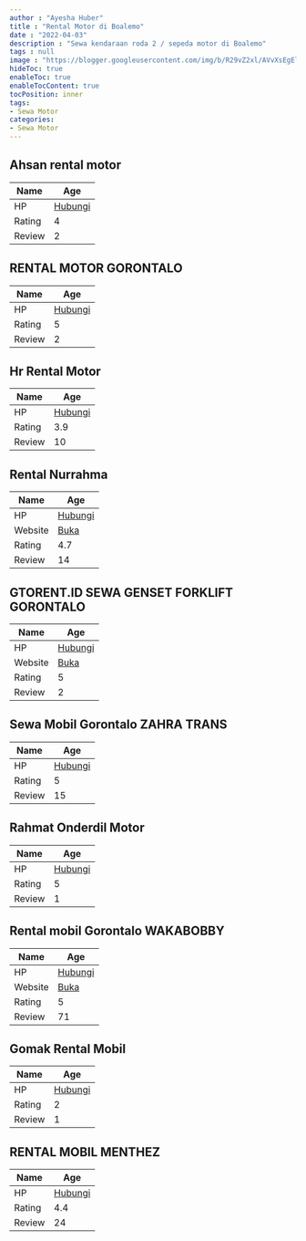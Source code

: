 ```yaml
---
author : "Ayesha Huber"
title : "Rental Motor di Boalemo"
date : "2022-04-03"
description : "Sewa kendaraan roda 2 / sepeda motor di Boalemo"
tags : null
image : "https://blogger.googleusercontent.com/img/b/R29vZ2xl/AVvXsEgElnYXT_PMvmzoxCkc9FZDU0WFQOkEFpKfVY4SsNajmW0uKBAjTtUsojWRLQkecz-cV26pu4aVwNSxlKsbsDgXMKwPLxkPeifYG3Nsf03arB3RBtz_ERfrW5AawkcBVytqbB7xj_qbbhxbkFAtufTLBuijV9YkTSPQoeWCPnc_1uxI3NolES0S04sIqw/w300-h200/rental-motor-di-boalemo.png"
hideToc: true
enableToc: true
enableTocContent: true
tocPosition: inner
tags:
- Sewa Motor
categories:
- Sewa Motor
---
```



## Ahsan rental motor

Name | Age
--------|------
HP | [Hubungi](https://pcandroidplayer.blogspot.com/?clayads=https://getnumber.ndower.dev?phone=MDgyMTk1NTk0MjI0)
Rating | 4
Review | 2


## RENTAL MOTOR GORONTALO

Name | Age
--------|------
HP | [Hubungi](https://pcandroidplayer.blogspot.com/?clayads=https://getnumber.ndower.dev?phone=MDgyMTk1NTk0MjI0)
Rating | 5
Review | 2


## Hr Rental Motor

Name | Age
--------|------
HP | [Hubungi](https://pcandroidplayer.blogspot.com/?clayads=https://getnumber.ndower.dev?phone=MDgxMzQwNDA3NTUy)
Rating | 3.9
Review | 10


## Rental Nurrahma

Name | Age
--------|------
HP | [Hubungi](https://pcandroidplayer.blogspot.com/?clayads=https://getnumber.ndower.dev?phone=MDgyMTk1MjI2NDQ1)
Website | [Buka](https://pcandroidplayer.blogspot.com/?clayads=aHR0cDovL3Nld2Ftb2JpbGdvcm9udGFsby1udXJyYWhtYS5ibG9nc3BvdC5jb20v) 
Rating | 4.7
Review | 14


## GTORENT.ID SEWA GENSET FORKLIFT GORONTALO

Name | Age
--------|------
HP | [Hubungi](https://pcandroidplayer.blogspot.com/?clayads=https://getnumber.ndower.dev?phone=MDgyMjkyMDUzMDE3)
Website | [Buka](https://pcandroidplayer.blogspot.com/?clayads=aHR0cDovL2d0b3JlbnQuaWQv) 
Rating | 5
Review | 2


## Sewa Mobil Gorontalo ZAHRA TRANS

Name | Age
--------|------
HP | [Hubungi](https://pcandroidplayer.blogspot.com/?clayads=https://getnumber.ndower.dev?phone=MDg1Mjk5OTQ0MTY5)
Rating | 5
Review | 15


## Rahmat Onderdil Motor

Name | Age
--------|------
HP | [Hubungi](https://pcandroidplayer.blogspot.com/?clayads=https://getnumber.ndower.dev?phone=MDg1MjQwMzg4MzU5)
Rating | 5
Review | 1


## Rental mobil Gorontalo WAKABOBBY

Name | Age
--------|------
HP | [Hubungi](https://pcandroidplayer.blogspot.com/?clayads=https://getnumber.ndower.dev?phone=MDg1Mzk4NTQ5NzM3)
Website | [Buka](https://pcandroidplayer.blogspot.com/?clayads=aHR0cHM6Ly9yZW50YWwtbW9iaWwtZ29yb250YWxvLXdha2Fib2JieS5idXNpbmVzcy5zaXRlLw==) 
Rating | 5
Review | 71


## Gomak Rental Mobil

Name | Age
--------|------
HP | [Hubungi](https://pcandroidplayer.blogspot.com/?clayads=https://getnumber.ndower.dev?phone=MDQzNTgzMDA0Ng==)
Rating | 2
Review | 1


## RENTAL MOBIL MENTHEZ

Name | Age
--------|------
HP | [Hubungi](https://pcandroidplayer.blogspot.com/?clayads=https://getnumber.ndower.dev?phone=MDgxMzQwMjExODQw)
Rating | 4.4
Review | 24


